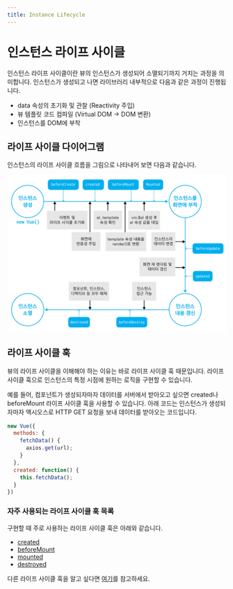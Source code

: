 ```yaml
---
title: Instance Lifecycle
---
```


# 인스턴스 라이프 사이클

인스턴스 라이프 사이클이란 뷰의 인스턴스가 생성되어 소멸되기까지 거치는 과정을 의미합니다. 인스턴스가 생성되고 나면 라이브러리 내부적으로 다음과 같은 과정이 진행됩니다.

- data 속성의 초기화 및 관찰 (Reactivity 주입)
- 뷰 템플릿 코드 컴파일 (Virtual DOM -> DOM 변환)
- 인스턴스를 DOM에 부착

## 라이프 사이클 다이어그램

인스턴스의 라이프 사이클 흐름을 그림으로 나타내어 보면 다음과 같습니다.

![콘솔에서 확인한 인스턴스 내용](../.vuepress/public/images/lifecycle.png)

## 라이프 사이클 훅

뷰의 라이프 사이클을 이해해야 하는 이유는 바로 라이프 사이클 훅 때문입니다. 라이프 사이클 훅으로 인스턴스의 특정 시점에 원하는 로직을 구현할 수 있습니다.

예를 들어, 컴포넌트가 생성되자마자 데이터를 서버에서 받아오고 싶으면 created나 beforeMount 라이프 사이클 훅을 사용할 수 있습니다. 아래 코드는 인스턴스가 생성되자마자 액시오스로 HTTP GET 요청을 보내 데이터를 받아오는 코드입니다.

```js
new Vue({
  methods: {
    fetchData() {
      axios.get(url);
    }
  },
  created: function() {
    this.fetchData();
  }
})
```

### 자주 사용되는 라이프 사이클 훅 목록

구현할 때 주로 사용하는 라이프 사이클 훅은 아래와 같습니다.

- [created](https://vuejs.org/v2/api/#created)
- [beforeMount](https://vuejs.org/v2/api/#beforeMount)
- [mounted](https://vuejs.org/v2/api/#mounted)
- [destroyed](https://vuejs.org/v2/api/#destroyed)

다른 라이프 사이클 훅을 알고 싶다면 [여기](https://vuejs.org/v2/api/#Options-Lifecycle-Hooks)를 참고하세요.